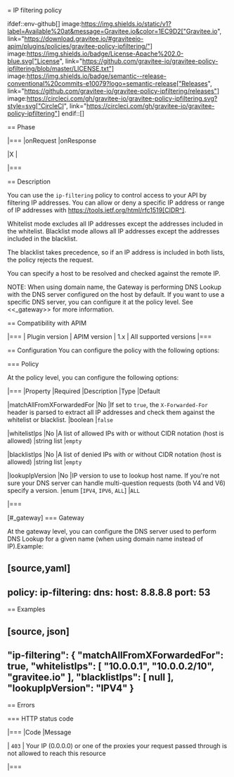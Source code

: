 = IP filtering policy

ifdef::env-github[]
image:https://img.shields.io/static/v1?label=Available%20at&message=Gravitee.io&color=1EC9D2["Gravitee.io", link="https://download.gravitee.io/#graviteeio-apim/plugins/policies/gravitee-policy-ipfiltering/"]
image:https://img.shields.io/badge/License-Apache%202.0-blue.svg["License", link="https://github.com/gravitee-io/gravitee-policy-ipfiltering/blob/master/LICENSE.txt"]
image:https://img.shields.io/badge/semantic--release-conventional%20commits-e10079?logo=semantic-release["Releases", link="https://github.com/gravitee-io/gravitee-policy-ipfiltering/releases"]
image:https://circleci.com/gh/gravitee-io/gravitee-policy-ipfiltering.svg?style=svg["CircleCI", link="https://circleci.com/gh/gravitee-io/gravitee-policy-ipfiltering"]
endif::[]

== Phase

|===
|onRequest |onResponse

|X
|

|===

== Description

You can use the `ip-filtering` policy to control access to your API by filtering IP addresses.
You can allow or deny a specific IP address or range of IP addresses with https://tools.ietf.org/html/rfc1519[CIDR^].

Whitelist mode excludes all IP addresses except the addresses included in the whitelist.
Blacklist mode allows all IP addresses except the addresses included in the blacklist.

The blacklist takes precedence, so if an IP address is included in both lists, the policy rejects the request.

You can specify a host to be resolved and checked against the remote IP.

NOTE: When using domain name, the Gateway is performing DNS Lookup with the DNS server configured on the host by default. If you want to use a specific DNS server, you can configure it at the policy level. See <<_gateway>> for more information.

== Compatibility with APIM

|===
| Plugin version | APIM version
| 1.x            | All supported versions
|===

== Configuration
You can configure the policy with the following options:

=== Policy

At the policy level, you can configure the following options:

|===
|Property |Required |Description |Type |Default

|matchAllFromXForwardedFor
|No
|If set to `true`, the `X-Forwarded-For` header is parsed to extract all IP addresses and check them against the whitelist or blacklist.
|boolean
|`false`

|whitelistIps
|No
|A list of allowed IPs with or without CIDR notation (host is allowed)
|string list
|`empty`

|blacklistIps
|No
|A list of denied IPs with or without CIDR notation (host is allowed)
|string list
|`empty`

|lookupIpVersion
|No
|IP version to use to lookup host name. If you're not sure your DNS server can handle multi-question requests (both V4 and V6) specify a version.
|enum [`IPV4`, `IPV6`, `ALL`]
|`ALL`


|===

[#_gateway]
=== Gateway

At the gateway level, you can configure the DNS server used to perform DNS Lookup for a given name (when using domain name instead of IP).Example:

[source,yaml]
----
policy:
  ip-filtering:
    dns:
      host: 8.8.8.8
      port: 53
----

== Examples

[source, json]
----
"ip-filtering": {
  "matchAllFromXForwardedFor": true,
  "whitelistIps": [
    "10.0.0.1",
    "10.0.0.2/10",
    "gravitee.io"
  ],
  "blacklistIps": [
    null
  ],
  "lookupIpVersion": "IPV4"
}
----

== Errors

=== HTTP status code

|===
|Code |Message

| ```403```
| Your IP (0.0.0.0) or one of the proxies your request passed through is not allowed to reach this resource

|===
